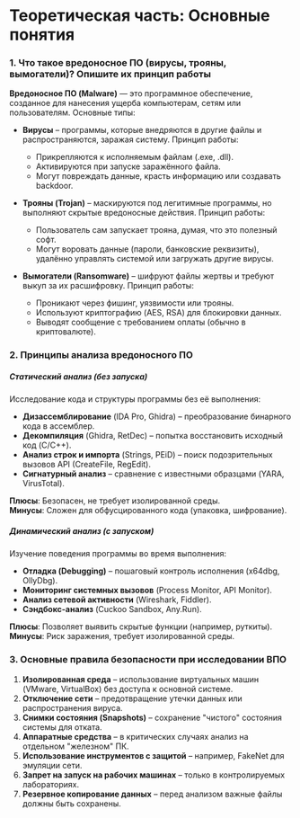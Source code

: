 # **Теоретическая часть: Основные понятия**  

### **1. Что такое вредоносное ПО (вирусы, трояны, вымогатели)? Опишите их принцип работы**  

**Вредоносное ПО (Malware)** — это программное обеспечение, созданное для нанесения ущерба компьютерам, сетям или пользователям. Основные типы:  

- **Вирусы** – программы, которые внедряются в другие файлы и распространяются, заражая систему. Принцип работы:  
  - Прикрепляются к исполняемым файлам (.exe, .dll).  
  - Активируются при запуске заражённого файла.  
  - Могут повреждать данные, красть информацию или создавать backdoor.  

- **Трояны (Trojan)** – маскируются под легитимные программы, но выполняют скрытые вредоносные действия. Принцип работы:  
  - Пользователь сам запускает трояна, думая, что это полезный софт.  
  - Могут воровать данные (пароли, банковские реквизиты), удалённо управлять системой или загружать другие вирусы.  

- **Вымогатели (Ransomware)** – шифруют файлы жертвы и требуют выкуп за их расшифровку. Принцип работы:  
  - Проникают через фишинг, уязвимости или трояны.  
  - Используют криптографию (AES, RSA) для блокировки данных.  
  - Выводят сообщение с требованием оплаты (обычно в криптовалюте).  


### **2. Принципы анализа вредоносного ПО**  

##### **Статический анализ (без запуска)**  
Исследование кода и структуры программы без её выполнения:  
- **Дизассемблирование** (IDA Pro, Ghidra) – преобразование бинарного кода в ассемблер.  
- **Декомпиляция** (Ghidra, RetDec) – попытка восстановить исходный код (C/C++).  
- **Анализ строк и импорта** (Strings, PEiD) – поиск подозрительных вызовов API (CreateFile, RegEdit).  
- **Сигнатурный анализ** – сравнение с известными образцами (YARA, VirusTotal).  

**Плюсы**: Безопасен, не требует изолированной среды.  
**Минусы**: Сложен для обфусцированного кода (упаковка, шифрование).  

##### **Динамический анализ (с запуском)**  
Изучение поведения программы во время выполнения:  
- **Отладка (Debugging)** – пошаговый контроль исполнения (x64dbg, OllyDbg).  
- **Мониторинг системных вызовов** (Process Monitor, API Monitor).  
- **Анализ сетевой активности** (Wireshark, Fiddler).  
- **Сэндбокс-анализ** (Cuckoo Sandbox, Any.Run).  

**Плюсы**: Позволяет выявить скрытые функции (например, руткиты).  
**Минусы**: Риск заражения, требует изолированной среды.  


### **3. Основные правила безопасности при исследовании ВПО**  

1. **Изолированная среда** – использование виртуальных машин (VMware, VirtualBox) без доступа к основной системе.  
2. **Отключение сети** – предотвращение утечки данных или распространения вируса.  
3. **Снимки состояния (Snapshots)** – сохранение "чистого" состояния системы для отката.  
4. **Аппаратные средства** – в критических случаях анализ на отдельном "железном" ПК.  
5. **Использование инструментов с защитой** – например, FakeNet для эмуляции сети.  
6. **Запрет на запуск на рабочих машинах** – только в контролируемых лабораториях.  
7. **Резервное копирование данных** – перед анализом важные файлы должны быть сохранены.  
